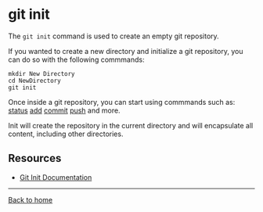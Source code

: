 # git init

The `git init` command is used to create an empty git repository.

If you wanted to create a new directory and initialize a git repository, you can do so with the following commmands:
```
mkdir New Directory
cd NewDirectory
git init
```

Once inside a git repository, you can start using commmands such as:
[status](./Status.md)
[add](./Add.md)
[commit](./Commit.md)
[push](./Push.md)
and more.

Init will create the repository in the current directory and will encapsulate all content, including other directories. 

## Resources

- [Git Init Documentation](https://git-scm.com/docs/git-init)

---

[Back to home](../README.md)

